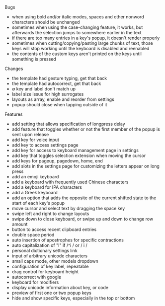Bugs
- when using bold and/or italic modes, spaces and other nonword characters should be unchanged
- sometimes when using the case-changing feature, it works, but afterwards the selection jumps to somewhere earlier in the text
- if there are too many entries in a key's popup, it doesn't render properly
- sometimes when cutting/copying/pasting large chunks of text, those keys will stop working until the keyboard is disabled and reenabled
- the contents of the custom keys aren't printed on the keys until something is pressed

Changes
- the template had gesture typing, get that back
- the template had autocorrect, get that back
- ∅ key and label don't match up
- label size issue for high surrogates
- layouts as array, enable and reorder from settings
- popup should close when tapping outside of it

Features
+ add setting that allows specification of longpress delay
+ add feature that toggles whether or not the first member of the popup is sent upon release
+ add key for voice input
+ add key to access settings page
+ add key for access to keyboard management page in settings
+ add key that toggles selection extension when moving the cursor
+ add keys for pageup, pagedown, home, end
+ add slots in the settings page for customizing the letters appear on long press
+ add an emoji keyboard
+ add a keyboard with frequently used Chinese characters
+ add a keyboard for IPA characters
+ add a Greek keyboard
+ add an option that adds the opposite of the current shifted state to the start of each key's popup
+ move cursor and select text by dragging the space key
+ swipe left and right to change layouts
+ swipe down to close keyboard, or swipe up and down to change row amount 
+ button to access recent clipboard entries
+ double space period
+ auto insertion of apostrophes for specific contractions
+ auto capitalization of "I" if /^i / or / i /
+ personal dictionary settings link
+ input of arbitrary unicode characters 
+ small caps mode, other models dropdown
+ confiɡuration of key label, repeatable
+ drag control for keyboard height
+ autocorrect with google
+ keyboard for modifiers
+ display unicode information about key, or code
+ preview of first one or two popup keys
+ hide and show specific keys, especially in the top or bottom
